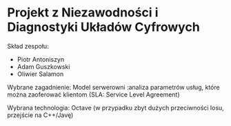 # Projekt z Niezawodności i Diagnostyki Układów Cyfrowych

Skład zespołu:
* Piotr Antoniszyn
* Adam Guszkowski
* Oliwier Salamon

Wybrane zagadnienie: Model serwerowni :analiza parametrów usług, które można zaoferować klientom (SLA: Service Level Agreement)


Wybrana technologia: Octave (w przypadku zbyt dużych przeciwności losu, przejście na C++/Javę)


